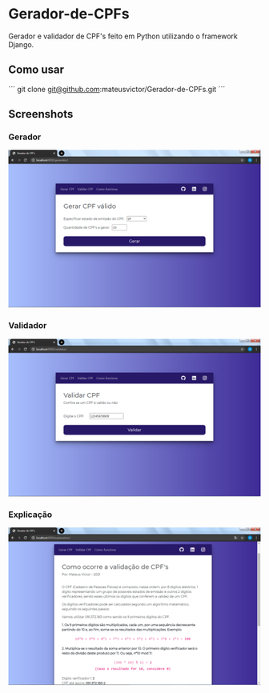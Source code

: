 # Gerador-de-CPFs
Gerador e validador de CPF's feito em Python utilizando o framework Django.

## Como usar
´´´
git clone git@github.com:mateusvictor/Gerador-de-CPFs.git
´´´


## Screenshots
### Gerador
<img src="https://github.com/mateusvictor/gerador-de-cpfs/blob/main/screenshots/generator.png"></img>

### Validador
<img src="https://github.com/mateusvictor/gerador-de-cpfs/blob/main/screenshots/validator.png"></img>

### Explicação
<img src="https://github.com/mateusvictor/gerador-de-cpfs/blob/main/screenshots/explanation.png"></img>
